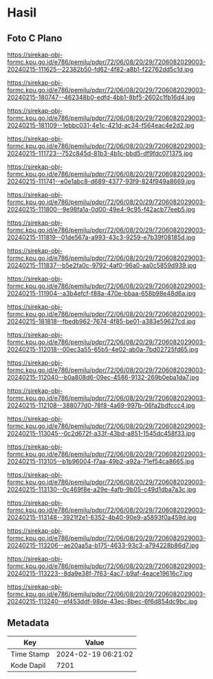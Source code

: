 # Hasil

## Foto C Plano

https://sirekap-obj-formc.kpu.go.id/e786/pemilu/pdpr/72/06/08/20/29/7206082029003-20240215-111625--22382b50-fd62-4f82-a8b1-f22762dd5c1d.jpg

https://sirekap-obj-formc.kpu.go.id/e786/pemilu/pdpr/72/06/08/20/29/7206082029003-20240215-180747--462348b0-edfd-4bb1-8bf5-2602c1fb16d4.jpg

https://sirekap-obj-formc.kpu.go.id/e786/pemilu/pdpr/72/06/08/20/29/7206082029003-20240215-181109--1ebbc031-4e1c-421d-ac34-f564eac4e2d2.jpg

https://sirekap-obj-formc.kpu.go.id/e786/pemilu/pdpr/72/06/08/20/29/7206082029003-20240215-111723--752c845d-81b3-4b1c-bbd5-df9fdc071375.jpg

https://sirekap-obj-formc.kpu.go.id/e786/pemilu/pdpr/72/06/08/20/29/7206082029003-20240215-111741--e0e1abc8-d689-4377-93f9-824f949a8669.jpg

https://sirekap-obj-formc.kpu.go.id/e786/pemilu/pdpr/72/06/08/20/29/7206082029003-20240215-111800--9e98fa1a-0d00-49e4-9c95-f42acb77eeb5.jpg

https://sirekap-obj-formc.kpu.go.id/e786/pemilu/pdpr/72/06/08/20/29/7206082029003-20240215-111819--01de567a-a993-43c3-9259-e7b39f08185d.jpg

https://sirekap-obj-formc.kpu.go.id/e786/pemilu/pdpr/72/06/08/20/29/7206082029003-20240215-111837--b5e2fa0c-9792-4af0-96a0-aa0c5859d939.jpg

https://sirekap-obj-formc.kpu.go.id/e786/pemilu/pdpr/72/06/08/20/29/7206082029003-20240215-111904--a3b4efcf-f88a-470e-bbaa-658b98e48d6a.jpg

https://sirekap-obj-formc.kpu.go.id/e786/pemilu/pdpr/72/06/08/20/29/7206082029003-20240215-181818--fbedb962-7674-4f85-be01-a383e59627cd.jpg

https://sirekap-obj-formc.kpu.go.id/e786/pemilu/pdpr/72/06/08/20/29/7206082029003-20240215-112018--00ec3a55-65b5-4e02-ab0a-7bd02725fd65.jpg

https://sirekap-obj-formc.kpu.go.id/e786/pemilu/pdpr/72/06/08/20/29/7206082029003-20240215-112040--b0a808d6-09ec-4586-9132-269b0eba1da7.jpg

https://sirekap-obj-formc.kpu.go.id/e786/pemilu/pdpr/72/06/08/20/29/7206082029003-20240215-112108--388077d0-78f8-4a69-997b-06fa2bdfccc4.jpg

https://sirekap-obj-formc.kpu.go.id/e786/pemilu/pdpr/72/06/08/20/29/7206082029003-20240215-113045--0c2d672f-a33f-43bd-a851-1545dc458f33.jpg

https://sirekap-obj-formc.kpu.go.id/e786/pemilu/pdpr/72/06/08/20/29/7206082029003-20240215-113105--b1b96004-f7aa-49b2-a92a-71ef54ca8665.jpg

https://sirekap-obj-formc.kpu.go.id/e786/pemilu/pdpr/72/06/08/20/29/7206082029003-20240215-113130--0c469f8e-a29e-4afb-9b05-c49d1dba7a3c.jpg

https://sirekap-obj-formc.kpu.go.id/e786/pemilu/pdpr/72/06/08/20/29/7206082029003-20240215-113148--3921f2e1-6352-4b40-90e9-a5893f0a459d.jpg

https://sirekap-obj-formc.kpu.go.id/e786/pemilu/pdpr/72/06/08/20/29/7206082029003-20240215-113206--ae20aa5a-b175-4633-93c3-a794228b86d7.jpg

https://sirekap-obj-formc.kpu.go.id/e786/pemilu/pdpr/72/06/08/20/29/7206082029003-20240215-113223--8da9e38f-7f63-4ac7-b9af-4eace19616c7.jpg

https://sirekap-obj-formc.kpu.go.id/e786/pemilu/pdpr/72/06/08/20/29/7206082029003-20240215-113240--ef453ddf-98de-43ec-8bec-6f6d854dc9bc.jpg


## Metadata

| Key        | Value               |
| ---------- | ------------------- |
| Time Stamp | 2024-02-19 06:21:02 |
| Kode Dapil | 7201                |



